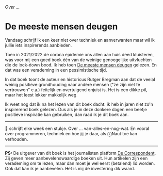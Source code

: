 *Over ...*

# De meeste mensen deugen

Vandaag schrijf ik een keer niet over techniek en aanverwanten maar wil ik jullie iets inspirerends aanbieden.

Toen in 2021/2022 de corona epidemie ons allen aan huis deed kluisteren, was voor mij een goed boek één van de weinige genoegelijke uitvluchten die de lock-down bood. Ik heb toen [De meeste mensen deugen](https://decorrespondent.nl/cp/demeestemensendeugen) gelezen. En dat was een verademing in een pessimistische tijd.

In dat boek toont de auteur en historicus Rutger Bregman aan dat de veelal weinig positieve grondhouding naar andere mensen ("ze zijn niet te vertrouwen" e.a.) feitelijk en overtuigend onjuist is. Het is een dikke pil, maar het leest lekker makkelijk weg.

Ik weet nog dat ik na het lezen van dit boek dacht: ik heb in jaren niet zo'n inspirerend boek gelezen. Dus als je in deze donkere dagen een beetje positieve inspiratie kan gebruiken, dan raad ik je dit boek aan.

---

🍐 schrijft elke week een stukje. Over ... van-alles-en-nog-wat. 
En vooral over programmeren, techniek en hoe jij je daar, als &#9432;Naut toe kan verhouden.

---

**PS:** De uitgever van dit boek is het journalisten platform [De Correspondent](https://decorrespondent.nl/). Zij geven meer aanbevelenswaardige boeken uit. Hun artikelen zijn een verademing om te lezen, maar dan moet je wel eerst (betalend) lid worden. Ook dat kan ik je aanbevelen. Het is mij de investering dik waard.

